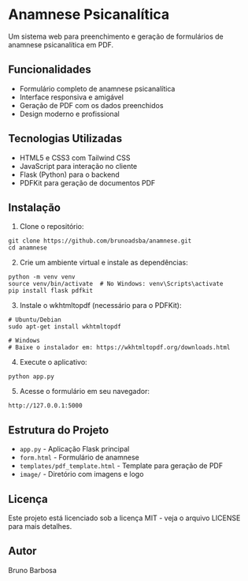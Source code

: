 # Anamnese Psicanalítica

Um sistema web para preenchimento e geração de formulários de anamnese psicanalítica em PDF.

## Funcionalidades

- Formulário completo de anamnese psicanalítica
- Interface responsiva e amigável
- Geração de PDF com os dados preenchidos
- Design moderno e profissional

## Tecnologias Utilizadas

- HTML5 e CSS3 com Tailwind CSS
- JavaScript para interação no cliente
- Flask (Python) para o backend
- PDFKit para geração de documentos PDF

## Instalação

1. Clone o repositório:
```
git clone https://github.com/brunoadsba/anamnese.git
cd anamnese
```

2. Crie um ambiente virtual e instale as dependências:
```
python -m venv venv
source venv/bin/activate  # No Windows: venv\Scripts\activate
pip install flask pdfkit
```

3. Instale o wkhtmltopdf (necessário para o PDFKit):
```
# Ubuntu/Debian
sudo apt-get install wkhtmltopdf

# Windows
# Baixe o instalador em: https://wkhtmltopdf.org/downloads.html
```

4. Execute o aplicativo:
```
python app.py
```

5. Acesse o formulário em seu navegador:
```
http://127.0.0.1:5000
```

## Estrutura do Projeto

- `app.py` - Aplicação Flask principal
- `form.html` - Formulário de anamnese
- `templates/pdf_template.html` - Template para geração de PDF
- `image/` - Diretório com imagens e logo

## Licença

Este projeto está licenciado sob a licença MIT - veja o arquivo LICENSE para mais detalhes.

## Autor

Bruno Barbosa 